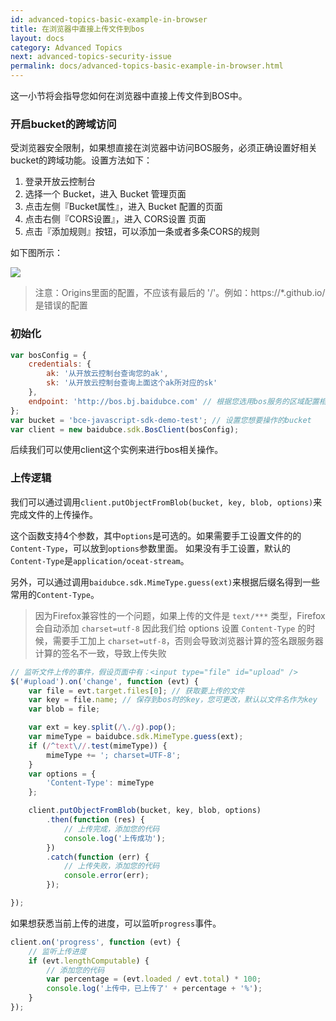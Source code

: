 ```yaml
---
id: advanced-topics-basic-example-in-browser
title: 在浏览器中直接上传文件到bos
layout: docs
category: Advanced Topics
next: advanced-topics-security-issue
permalink: docs/advanced-topics-basic-example-in-browser.html
---
```


这一小节将会指导您如何在浏览器中直接上传文件到BOS中。

### 开启bucket的跨域访问

受浏览器安全限制，如果想直接在浏览器中访问BOS服务，必须正确设置好相关bucket的跨域功能。设置方法如下：

1. 登录开放云控制台
2. 选择一个 Bucket，进入 Bucket 管理页面
3. 点击左侧『Bucket属性』，进入 Bucket 配置的页面
4. 点击右侧『CORS设置』，进入 CORS设置 页面
5. 点击『添加规则』按钮，可以添加一条或者多条CORS的规则

如下图所示：

![](http://google.bceimg.com/cors.png)

> 注意：Origins里面的配置，不应该有最后的 '/'。例如：https://*.github.io/ 是错误的配置

### 初始化

```js
var bosConfig = {
    credentials: {
        ak: '从开放云控制台查询您的ak',
        sk: '从开放云控制台查询上面这个ak所对应的sk'
    },
    endpoint: 'http://bos.bj.baidubce.com' // 根据您选用bos服务的区域配置相应的endpoint
};
var bucket = 'bce-javascript-sdk-demo-test'; // 设置您想要操作的bucket
var client = new baidubce.sdk.BosClient(bosConfig);
```

后续我们可以使用client这个实例来进行bos相关操作。

### 上传逻辑

我们可以通过调用`client.putObjectFromBlob(bucket, key, blob, options)`来完成文件的上传操作。

这个函数支持4个参数，其中`options`是可选的。如果需要手工设置文件的的`Content-Type`，可以放到`options`参数里面。
如果没有手工设置，默认的`Content-Type`是`application/oceat-stream`。

另外，可以通过调用`baidubce.sdk.MimeType.guess(ext)`来根据后缀名得到一些常用的`Content-Type`。

> 因为Firefox兼容性的一个问题，如果上传的文件是 `text/***` 类型，Firefox 会自动添加 `charset=utf-8`
> 因此我们给 options 设置 `Content-Type` 的时候，需要手工加上 `charset=utf-8`，否则会导致浏览器计算的签名跟服务器计算的签名不一致，导致上传失败


```js
// 监听文件上传的事件，假设页面中有：<input type="file" id="upload" />
$('#upload').on('change', function (evt) {
    var file = evt.target.files[0]; // 获取要上传的文件
    var key = file.name; // 保存到bos时的key，您可更改，默认以文件名作为key
    var blob = file;

    var ext = key.split(/\./g).pop();
    var mimeType = baidubce.sdk.MimeType.guess(ext);
    if (/^text\//.test(mimeType)) {
        mimeType += '; charset=UTF-8';
    }
    var options = {
        'Content-Type': mimeType
    };

    client.putObjectFromBlob(bucket, key, blob, options)
        .then(function (res) {
            // 上传完成，添加您的代码
            console.log('上传成功');
        })
        .catch(function (err) {
            // 上传失败，添加您的代码
            console.error(err);
        });

});
```

如果想获悉当前上传的进度，可以监听`progress`事件。

```js
client.on('progress', function (evt) {
    // 监听上传进度
    if (evt.lengthComputable) {
        // 添加您的代码
        var percentage = (evt.loaded / evt.total) * 100;
        console.log('上传中，已上传了' + percentage + '%');
    }
});
```
